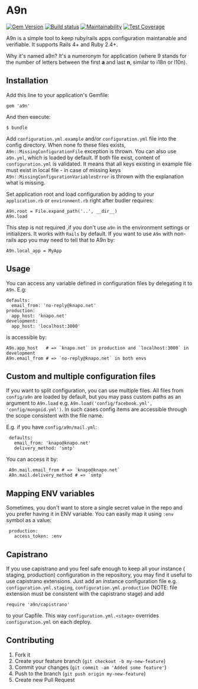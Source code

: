 # A9n

[![Gem Version](https://badge.fury.io/rb/a9n.png)][gem_version]
[![Build status](https://secure.travis-ci.org/knapo/a9n.png)][travis]
[![Maintainability](https://api.codeclimate.com/v1/badges/4deae86e0cb581aae0e3/maintainability)](https://codeclimate.com/github/kknapik/a9n/maintainability)
[![Test Coverage](https://api.codeclimate.com/v1/badges/4deae86e0cb581aae0e3/test_coverage)](https://codeclimate.com/github/kknapik/a9n/test_coverage)

[gem_version]: https://rubygems.org/gems/a9n
[travis]: http://travis-ci.org/knapo/a9n
[codeclimate]: https://codeclimate.com/github/knapo/a9n
[coverage]: https://codeclimate.com/github/knapo/a9n

A9n is a simple tool to keep ruby/rails apps configuration maintanable and verifiable. It supports Rails 4+ and Ruby 2.4+.

Why it's named a9n? It's a numeronym for application (where 9 stands for the number of letters between the first **a** and last **n**, similar to i18n or l10n).

## Installation

Add this line to your application's Gemfile:

    gem 'a9n'

And then execute:

    $ bundle

Add `configuration.yml.example` and/or `configuration.yml` file into the config
directory. When none fo these files exists, `A9n::MissingConfigurationFile`
exception is thrown. You can also use `a9n.yml`, which is loaded by default.
If both file exist, content of `configuration.yml` is validated. It means that
all keys existing in example file must exist in local file - in case of missing
keys `A9n::MissingConfigurationVariablesError` is thrown with the explanation what is missing.

Set application root and load configuration by adding to your `application.rb` or `environment.rb` right
after budler requires:

    A9n.root = File.expand_path('..', __dir__)
    A9n.load

This step is not required ,if you don't use `a9n` in the environment settings or initializers.
It works with `Rails` by default. If you want to use `A9n` with non-rails app
you may need to tell that to A9n by:

    A9n.local_app = MyApp

## Usage

You can access any variable defined in configuration files by delegating it to
`A9n`. E.g:

    defaults:
      email_from: 'no-reply@knapo.net'
    production:
      app_host: 'knapo.net'
    development:
      app_host: 'localhost:3000'

is accessible by:

    A9n.app_host   # => `knapo.net` in production and `localhost:3000` in development
    A9n.email_from # => `no-reply@knapo.net` in both envs

## Custom and multiple configuration files

If you want to split configuration, you can use multiple files. All files from `config/a9n` are loaded by default, but you may pass custom paths as an argument to `A9n.load` e.g. `A9n.load('config/facebook.yml', 'config/mongoid.yml')`. In such cases config items are accessible through the scope consistent with the file name.

E.g. if you have `config/a9n/mail.yml`:

     defaults:
       email_from: 'knapo@knapo.net'
       delivery_method: 'smtp'

You can access it by:

     A9n.mail.email_from # => `knapo@knapo.net`
     A9n.mail.delivery_method # => `smtp`

## Mapping ENV variables

Sometimes, you don't want to store a single secret value in the repo and you prefer having it in ENV variable. You can easily map it using `:env` symbol as a value:

     production:
       access_token: :env

## Capistrano

If you use capistrano and you feel safe enough to keep all your instance ( staging, production) configuration in the repository, you may find it useful to use capistrano extensions.
Just add an instance configuration file e.g. `configuration.yml.staging`, `configuration.yml.production` (NOTE: file extension must be consistent with the capistrano stage) and add

    require 'a9n/capistrano'

to your Capfile. This way `configuration.yml.<stage>` overrides `configuration.yml` on each deploy.

## Contributing

1. Fork it
2. Create your feature branch (`git checkout -b my-new-feature`)
3. Commit your changes (`git commit -am 'Added some feature'`)
4. Push to the branch (`git push origin my-new-feature`)
5. Create new Pull Request

